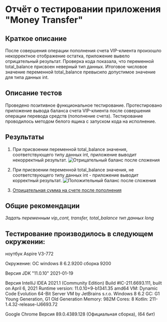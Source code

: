 # Отчёт о тестировании приложения "Money Transfer"

## Краткое описание

После совершения операции пополнения счета VIP-клиента произошло некорректное отображение остатка, приложение вывело отрицательный результат. 
Проверка кода показала, что переменной total_balance присвоен неверный тип данных. 
Итоговое числовое значение переменной total_balance превысило допустимое значение для типа данных int.

## Описание тестов

Проведено позитивное функциональное тестирование. Протестировано приложение вывода баланса счета VIP-клиента после совершения операции перевода средств (пополнение счета). Тестирование проводилось методом белого ящика с запуском кода на исполнение.

## Результаты

1. При присвоении переменной total_balance значения, соответствующего типу данных int, приложение выводит некорректный результат.
![Отрицательный баланс после сложения](https://user-images.githubusercontent.com/79724555/115141661-df9d2880-a03d-11eb-8090-4acc2d30edc7.png)

2. При присвоении переменной total_balance значения, не соответствующего типу данных int - приложение выводит корректный результат.
![Положительный баланс после сложения](https://user-images.githubusercontent.com/79724555/119382804-d8171200-bcc2-11eb-85a5-b15384421d2c.png)



3. [Отрицательная сумма на счете после пополнения](https://github.com/ARyabtsev79/MoneyTransfer/issues/1#issue-860624990) 


## Общие рекомендации
*Задать переменным vip_cont, transfer, total_balance тип данных long*

## Тестирование производилось в следующем окружении:
ноутбук Aspire V3-772

Окружение: ОС windows 8 6.2.9200 сборка 9200

Версия JDK "11.0.10" 2021-01-19

Версия IntelliJ IDEA 2021.1 (Community Edition)
Build #IC-211.6693.111, built on April 6, 2021
Runtime version: 11.0.10+9-b1341.35 amd64
VM: Dynamic Code Evolution 64-Bit Server VM by JetBrains s.r.o.
Windows 8 6.2
GC: G1 Young Generation, G1 Old Generation
Memory: 982M
Cores: 8
Kotlin: 211-1.4.32-release-IJ6693.72

Google Chrome Версия 89.0.4389.128 (Официальная сборка), (64 бит)
